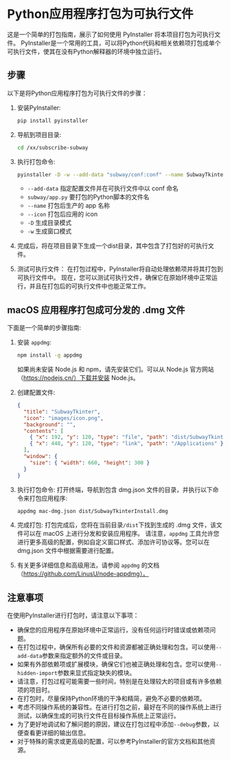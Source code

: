 # Python应用程序打包为可执行文件

这是一个简单的打包指南，展示了如何使用 PyInstaller 将本项目打包为可执行文件。
PyInstaller是一个常用的工具，可以将Python代码和相关依赖项打包成单个可执行文件，使其在没有Python解释器的环境中独立运行。

## 步骤

以下是将Python应用程序打包为可执行文件的步骤：

1. 安装PyInstaller:

   ```bash
   pip install pyinstaller
   ```
2. 导航到项目目录:
    ```bash
   cd /xx/subscribe-subway
    ```
3. 执行打包命令:
    ```bash
    pyinstaller -D -w --add-data "subway/conf:conf" --name SubwayTkinter --icon images/icon.png subway/app.py
    ```
   - `--add-data` 指定配置文件并在可执行文件中以 conf 命名
   - `subway/app.py` 要打包的Python脚本的文件名
   - `--name` 打包后生产的 app 名称
   - `--icon` 打包后应用的 icon
   - `-D` 生成目录模式
   - `-w` 生成窗口模式
4. 完成后，将在项目目录下生成一个dist目录，其中包含了打包好的可执行文件。

5. 测试可执行文件：
在打包过程中，PyInstaller将自动处理依赖项并将其打包到可执行文件中。
现在，您可以测试可执行文件，确保它在原始环境中正常运行，并且在打包后的可执行文件中也能正常工作。


## macOS 应用程序打包成可分发的 .dmg 文件

下面是一个简单的步骤指南:

1. 安装 `appdmg`:
   ```bash
   npm install -g appdmg
   ```
   如果尚未安装 Node.js 和 npm，请先安装它们。可以从 Node.js 官方网站（https://nodejs.cn/）下载并安装 Node.js。
2. 创建配置文件:
   ```json
   {
     "title": "SubwayTkinter",
     "icon": "images/icon.png",
     "background": "",
     "contents": [
       { "x": 192, "y": 120, "type": "file", "path": "dist/SubwayTkinter.app" },
       { "x": 448, "y": 120, "type": "link", "path": "/Applications" }
     ],
     "window": {
       "size": { "width": 660, "height": 300 }
     }
   }
   ```
3. 执行打包命令:
   打开终端，导航到包含 dmg.json 文件的目录，并执行以下命令来打包应用程序:
   ```bash
   appdmg mac-dmg.json dist/SubwayTkinterInstall.dmg
   ```
4. 完成打包:
打包完成后，您将在当前目录`/dist`下找到生成的 .dmg 文件，该文件可以在 macOS 上进行分发和安装应用程序。
请注意，`appdmg` 工具允许您进行更多高级的配置，例如自定义窗口样式、添加许可协议等。您可以在 dmg.json 文件中根据需要进行配置。

5. 有关更多详细信息和高级用法，请参阅 `appdmg` 的文档（https://github.com/LinusU/node-appdmg）。

## 注意事项

在使用PyInstaller进行打包时，请注意以下事项：

- 确保您的应用程序在原始环境中正常运行，没有任何运行时错误或依赖项问题。
- 在打包过程中，确保所有必要的文件和资源都被正确处理和包含。可以使用`--add-data`参数来指定额外的文件或目录。
- 如果有外部依赖项或扩展模块，确保它们也被正确处理和包含。您可以使用`--hidden-import`参数来显式指定缺失的模块。
- 请注意，打包过程可能需要一些时间，特别是在处理较大的项目或有许多依赖项的项目时。
- 在打包时，尽量保持Python环境的干净和精简，避免不必要的依赖项。
- 考虑不同操作系统的兼容性。在进行打包之前，最好在不同的操作系统上进行测试，以确保生成的可执行文件在目标操作系统上正常运行。
- 为了更好地调试和了解问题的原因，建议在打包过程中添加`--debug`参数，以便查看更详细的输出信息。
- 对于特殊的需求或更高级的配置，可以参考PyInstaller的官方文档和其他资源。

